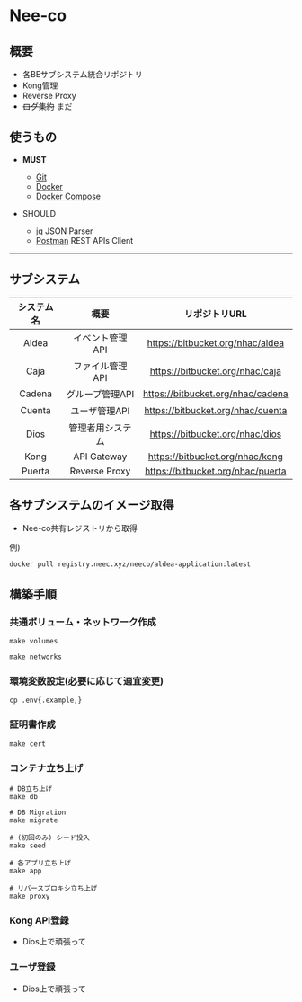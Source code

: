 # Nee-co

## 概要

* 各BEサブシステム統合リポジトリ
* Kong管理
* Reverse Proxy
* ~~ログ集約~~ まだ

## 使うもの
* **MUST**
    + [Git](http://git-scm.com/)
    + [Docker](https://www.docker.com/products/overview/)
    + [Docker Compose](https://docs.docker.com/compose/install/)

* SHOULD
    + [jq](https://stedolan.github.io/jq/download/) JSON Parser
    + [Postman](https://www.getpostman.com/) REST APIs Client

---

## サブシステム

| システム名 |        概要      |          リポジトリURL            |
|:----------:|:----------------:|:---------------------------------:|
|   Aldea    |  イベント管理API | https://bitbucket.org/nhac/aldea  |
|    Caja    |  ファイル管理API | https://bitbucket.org/nhac/caja   |
|   Cadena   |  グループ管理API | https://bitbucket.org/nhac/cadena |
|   Cuenta   |   ユーザ管理API  | https://bitbucket.org/nhac/cuenta |
|    Dios    | 管理者用システム | https://bitbucket.org/nhac/dios   |
|    Kong    |    API Gateway   | https://bitbucket.org/nhac/kong   |
|   Puerta   |   Reverse Proxy  | https://bitbucket.org/nhac/puerta |

## 各サブシステムのイメージ取得

* Nee-co共有レジストリから取得

例)

```
docker pull registry.neec.xyz/neeco/aldea-application:latest
```

## 構築手順

### 共通ボリューム・ネットワーク作成

```
make volumes

make networks
```

### 環境変数設定(必要に応じて適宜変更)

```
cp .env{.example,}
```

### 証明書作成

```
make cert
```

### コンテナ立ち上げ
```
# DB立ち上げ
make db

# DB Migration
make migrate

# (初回のみ) シード投入
make seed

# 各アプリ立ち上げ
make app

# リバースプロキシ立ち上げ
make proxy
```

### Kong API登録

* Dios上で頑張って

### ユーザ登録

* Dios上で頑張って
